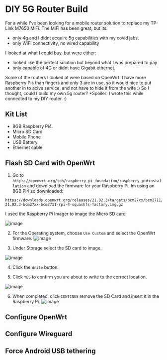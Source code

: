 # DIY 5G Router Build
For a while I've been looking for a mobile router solution to replace my TP-Link M7650 MiFi. The MiFi has been great, but its:
- only 4g and I didnt acquire 5g capabilities with my covid jabs.
- only WiFi connectivity, no wired capability

I looked at what I could buy, but were either:
- looked like the perfect solution but beyond what I was prepared to pay
- only capable of 4G or didnt have Gigabit ethernet.

Some of the routers I looked at were based on OpenWrt. 
I have more Raspberry Pis than fingers and only 3 are in use, so it would nice to put another in to acive service, and not have to hide it from the wife :)
So I thought, could I build my own 5g router?
*Spoiler:  I wrote this while connected to  my DIY router. :)

## Kit List
- 8GB Raspberry Pi4.
- Micro SD Card
- Mobile Phone 
- USB Battery 
- Ethernet cable


## Flash SD Card with OpenWrt
1) Go to `https://openwrt.org/toh/raspberry_pi_foundation/raspberry_pi#installation` and download the firmware for your Raspberry Pi.  Im using an 8GB Pi4 so downloaded:
```
https://downloads.openwrt.org/releases/21.02.3/targets/bcm27xx/bcm2711/openwrt-21.02.3-bcm27xx-bcm2711-rpi-4-squashfs-factory.img.gz
```

I used the Raspberry Pi Imager to image the Micro SD card

![image](https://user-images.githubusercontent.com/53142047/185110492-a9c4ff2f-e593-419c-aa79-117b38f42d5b.png)

2) For the Operating system, choose `Use Custom` and select the OpenWrt firmware.
![image](https://user-images.githubusercontent.com/53142047/185111932-c69b6eab-88e3-4456-bc91-f9d0d829726f.png)

3) Under Storage select the SD card to image.

![image](https://user-images.githubusercontent.com/53142047/185112494-19edbebc-2898-4e10-8b91-6da691d93e26.png)

4) Click the `Write` button.

5) Click `YES` to confirm you are about to write to the correct location.

![image](https://user-images.githubusercontent.com/53142047/185113070-a340ac91-37dc-4b82-b27a-8c9341ec7ed3.png)

6) When completed, click `CONTINUE` remove the SD Card and insert it in the Raspberry Pi.
![image](https://user-images.githubusercontent.com/53142047/185113760-b779b663-fd75-41b5-a802-87959fbbeab4.png)





## Configure OpenWrt

## Configure Wireguard

## Force Android USB tethering 
